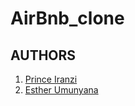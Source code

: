 # AirBnb_clone
## AUTHORS
1. [Prince Iranzi](https://github.com/iranziprince01/)
2. [Esther Umunyana](https://github.com/eumunyana)

